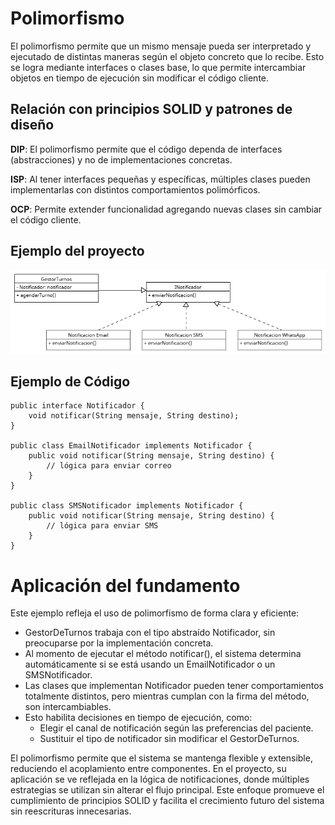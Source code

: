  # Polimorfismo

El polimorfismo permite que un mismo mensaje pueda ser interpretado y ejecutado de distintas maneras según el objeto concreto que lo recibe. Esto se logra mediante interfaces o clases base, lo que permite intercambiar objetos en tiempo de ejecución sin modificar el código cliente.

## Relación con principios SOLID y patrones de diseño

**DIP**: El polimorfismo permite que el código dependa de interfaces (abstracciones) y no de implementaciones concretas.

**ISP**: Al tener interfaces pequeñas y específicas, múltiples clases pueden implementarlas con distintos comportamientos polimórficos.

**OCP**: Permite extender funcionalidad agregando nuevas clases sin cambiar el código cliente.

## Ejemplo del proyecto
![](../imagenes/ocp.png)

## Ejemplo de Código

```
public interface Notificador {
    void notificar(String mensaje, String destino);
}

public class EmailNotificador implements Notificador {
    public void notificar(String mensaje, String destino) {
        // lógica para enviar correo
    }
}

public class SMSNotificador implements Notificador {
    public void notificar(String mensaje, String destino) {
        // lógica para enviar SMS
    }
}
```

# Aplicación del fundamento

Este ejemplo refleja el uso de polimorfismo de forma clara y eficiente:
* GestorDeTurnos trabaja con el tipo abstraído Notificador, sin preocuparse por la implementación concreta.
* Al momento de ejecutar el método notificar(), el sistema determina automáticamente si se está usando un EmailNotificador o un SMSNotificador.
* Las clases que implementan Notificador pueden tener comportamientos totalmente distintos, pero mientras cumplan con la firma del método, son intercambiables.
* Esto habilita decisiones en tiempo de ejecución, como:
    * Elegir el canal de notificación según las preferencias del paciente.
    * Sustituir el tipo de notificador sin modificar el GestorDeTurnos.

El polimorfismo permite que el sistema se mantenga flexible y extensible, reduciendo el acoplamiento entre componentes. En el proyecto, su aplicación se ve reflejada en la lógica de notificaciones, donde múltiples estrategias se utilizan sin alterar el flujo principal. Este enfoque promueve el cumplimiento de principios SOLID y facilita el crecimiento futuro del sistema sin reescrituras innecesarias.